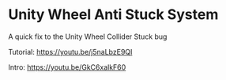 # Unity Wheel Anti Stuck System
A quick fix to the Unity Wheel Collider Stuck bug

Tutorial: https://youtu.be/j5naLbzE9QI

Intro: https://youtu.be/GkC6xalkF60
